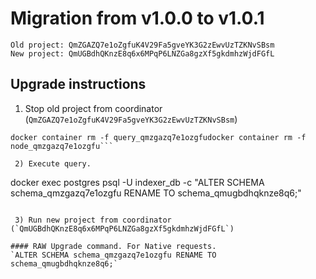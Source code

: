 # Migration from v1.0.0 to v1.0.1
```
Old project: QmZGAZQ7e1oZgfuK4V29Fa5gveYK3G2zEwvUzTZKNvSBsm
New project: QmUGBdhQKnzE8q6x6MPqP6LNZGa8gzXf5gkdmhzWjdFGfL
```


## Upgrade instructions
 1) Stop old project from coordinator (`QmZGAZQ7e1oZgfuK4V29Fa5gveYK3G2zEwvUzTZKNvSBsm`)
 
```
docker container rm -f query_qmzgazq7e1ozgfudocker container rm -f node_qmzgazq7e1ozgfu```

 2) Execute query.

```
docker exec postgres psql -U indexer_db -c "ALTER SCHEMA schema_qmzgazq7e1ozgfu RENAME TO schema_qmugbdhqknze8q6;"
```

 3) Run new project from coordinator (`QmUGBdhQKnzE8q6x6MPqP6LNZGa8gzXf5gkdmhzWjdFGfL`)

#### RAW Upgrade command. For Native requests.
`ALTER SCHEMA schema_qmzgazq7e1ozgfu RENAME TO schema_qmugbdhqknze8q6;`
